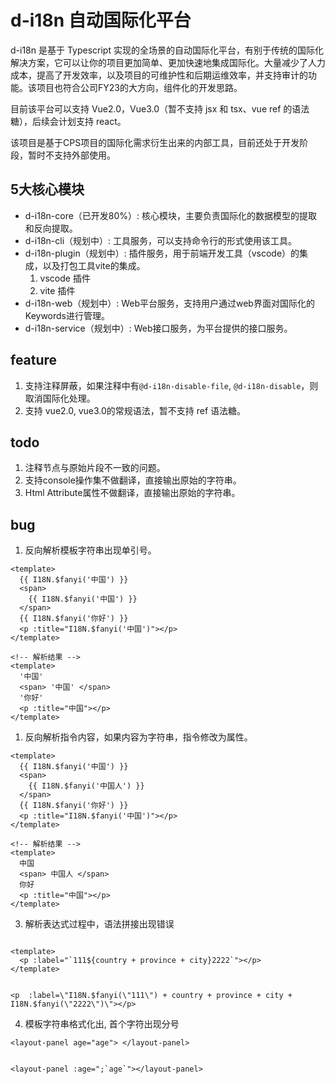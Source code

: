 # d-i18n 自动国际化平台

d-i18n 是基于 Typescript 实现的全场景的自动国际化平台，有别于传统的国际化解决方案，它可以让你的项目更加简单、更加快速地集成国际化。大量减少了人力成本，提高了开发效率，以及项目的可维护性和后期运维效率，并支持审计的功能。该项目也符合公司FY23的大方向，组件化的开发思路。

目前该平台可以支持 Vue2.0，Vue3.0（暂不支持 jsx 和 tsx、vue ref 的语法糖），后续会计划支持 react。

该项目是基于CPS项目的国际化需求衍生出来的内部工具，目前还处于开发阶段，暂时不支持外部使用。

## 5大核心模块
* d-i18n-core（已开发80%）: 核心模块，主要负责国际化的数据模型的提取和反向提取。
* d-i18n-cli（规划中）: 工具服务，可以支持命令行的形式使用该工具。
* d-i18n-plugin（规划中）: 插件服务，用于前端开发工具（vscode）的集成，以及打包工具vite的集成。
  1. vscode 插件
  2. vite 插件
* d-i18n-web（规划中）: Web平台服务，支持用户通过web界面对国际化的Keywords进行管理。
* d-i18n-service（规划中）: Web接口服务，为平台提供的接口服务。

## feature

1. 支持注释屏蔽，如果注释中有`@d-i18n-disable-file`, `@d-i18n-disable`，则取消国际化处理。
2. 支持 vue2.0, vue3.0的常规语法，暂不支持 ref 语法糖。

## todo

1. 注释节点与原始片段不一致的问题。
2. 支持console操作集不做翻译，直接输出原始的字符串。
3. Html Attribute属性不做翻译，直接输出原始的字符串。


## bug
1. 反向解析模板字符串出现单引号。

``` vue
<template>
  {{ I18N.$fanyi('中国') }}
  <span>
    {{ I18N.$fanyi('中国') }}
  </span>
  {{ I18N.$fanyi('你好') }}
  <p :title="I18N.$fanyi('中国')"></p>
</template>

<!-- 解析结果 -->
<template>
  '中国'
  <span> '中国' </span>
  '你好'
  <p :title="中国"></p>
</template>
```

1. 反向解析指令内容，如果内容为字符串，指令修改为属性。

``` vue
<template>
  {{ I18N.$fanyi('中国') }}
  <span>
    {{ I18N.$fanyi('中国人') }}
  </span>
  {{ I18N.$fanyi('你好') }}
  <p :title="I18N.$fanyi('中国')"></p>
</template>

<!-- 解析结果 -->
<template>
  中国
  <span> 中国人 </span>
  你好
  <p :title="中国"></p>
</template>

```

3. 解析表达式过程中，语法拼接出现错误

``` vue

<template>
  <p :label="`111${country + province + city}2222`"></p>
</template>


<p  :label=\"I18N.$fanyi(\"111\") + country + province + city + I18N.$fanyi(\"2222\")\"></p>
```


4. 模板字符串格式化出, 首个字符出现分号

``` vue
<layout-panel age="age"> </layout-panel>


<layout-panel :age=";`age`"></layout-panel>
```